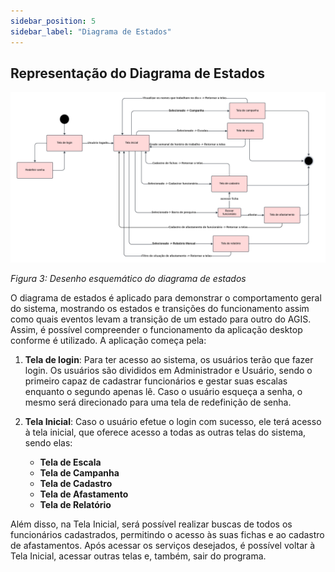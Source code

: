 ```yaml
---
sidebar_position: 5
sidebar_label: "Diagrama de Estados"
---
```


## Representação do Diagrama de Estados

![Representação do Diagrama de Estados.](../../static/img/DiagramadeEstados.png)

*Figura 3: Desenho esquemático do diagrama de estados*


O diagrama de estados é aplicado para demonstrar o comportamento geral do sistema, mostrando os estados e transições do funcionamento assim como quais eventos levam a transição de um estado para outro do AGIS. Assim, é possível compreender o funcionamento da aplicação desktop conforme é utilizado. A aplicação começa pela:

1. **Tela de login**: Para ter acesso ao sistema, os usuários terão que fazer login. Os usuários são divididos em Administrador e Usuário, sendo o primeiro capaz de cadastrar funcionários e gestar suas escalas enquanto o segundo apenas lê. Caso o usuário esqueça a senha, o mesmo será direcionado para uma tela de redefinição de senha.

2. **Tela Inicial**: Caso o usuário efetue o login com sucesso, ele terá acesso à tela inicial, que oferece acesso a todas as outras telas do sistema, sendo elas:
    - **Tela de Escala**
    - **Tela de Campanha**
    - **Tela de Cadastro**
    - **Tela de Afastamento**
    - **Tela de Relatório**
    
Além disso, na Tela Inicial, será possível realizar buscas de todos os funcionários cadastrados, permitindo o acesso às suas fichas e ao cadastro de afastamentos. Após acessar os serviços desejados, é possível voltar à Tela Inicial, acessar outras telas e, também, sair do programa.


